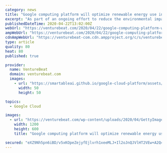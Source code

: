 ```yaml
---
category: news
title: "Google computing platform will optimize renewable energy use in datacenters"
excerpt: "As part of an ongoing effort to reduce the environmental impact of cloud computing, Google announced that it has developed a platform that maximizes the use of alternative energy sources at its sprawling network of datacenters. In a blog post, Google officials described the system as a “carbon-intelligent computing platform.” The system ..."
publishedDateTime: 2020-04-22T13:02:00Z
webUrl: "https://venturebeat.com/2020/04/22/google-computing-platform-will-optimize-renewable-energy-use-in-datacenters/"
ampWebUrl: "https://venturebeat.com/2020/04/22/google-computing-platform-will-optimize-renewable-energy-use-in-datacenters/amp/"
cdnAmpWebUrl: "https://venturebeat-com.cdn.ampproject.org/c/s/venturebeat.com/2020/04/22/google-computing-platform-will-optimize-renewable-energy-use-in-datacenters/amp/"
type: article
quality: 80
heat: 80
published: true

provider:
  name: VentureBeat
  domain: venturebeat.com
  images:
    - url: "https://smartableai.github.io/google-cloud-platform/assets/images/organizations/venturebeat.com-50x50.jpg"
      width: 50
      height: 50

topics:
  - Google Cloud

images:
  - url: "https://venturebeat.com/wp-content/uploads/2020/04/GettyImages-1180684429-e1587555325642.jpg?fit=1200%2C600&strip=all"
    width: 1200
    height: 600
    title: "Google computing platform will optimize renewable energy use in datacenters"

secured: "eXZ9Nh5pn6iBD/v5xKOpeZejyfEjlvrh1xeeMLJ+Il2oJnQJVlHT2VEw+A2Q4CQ9+rSrojHA/BQB28sX9/Vjz+Gw1e5Kp0vZUY0N/4s6Ks62Z4ZVkm57kXpP+/3onPDBLQkeBgO3vhBaD6WQI60lBZHjKZoLAAVAVaV05wl9qKlvPn/KEKDnyHj/Qu4pgYt7fA0vTEJl/bEQI1fBdimFa/sBrKArZsWLz47k8oz/NowV1EbHYxtsKLGI7xb/IbOjeiHMARQyID16xu8ipxDDGEavLyoko5VlUM+b1G6p0wS/r9mmg/mJWzMSYph5JCto/GLE+pIrc9BeGd6OHglZOBCgSRRwzB/aNLrlhlC3/AdSX66Qt/fdDJaEtXgP/BXtVpBzda+TwyctZAji257bp56TjlHwQbE9Ul2HKz8CL88exvNbNYJEfxd6QysR4Vqcx5N7hdl5WdWbvAXLUGGedRVcnCNZ+Z1w9ILkNTWU77o=;yUKqzYJCID9S1EMbQfOQzg=="
---
```


